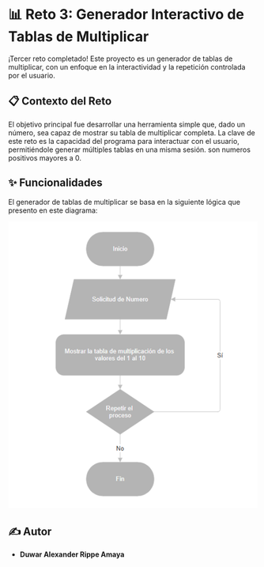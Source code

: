 # 📊 Reto 3: Generador Interactivo de Tablas de Multiplicar

¡Tercer reto completado! Este proyecto es un generador de tablas de multiplicar, con un enfoque en la interactividad y la repetición controlada por el usuario.

## 📋 Contexto del Reto

El objetivo principal fue desarrollar una herramienta simple que, dado un número, sea capaz de mostrar su tabla de multiplicar completa. La clave de este reto es la capacidad del programa para interactuar con el usuario, permitiéndole generar múltiples tablas en una misma sesión. son numeros positivos mayores a 0.

## ✨ Funcionalidades

El generador de tablas de multiplicar se basa en la siguiente lógica que presento en este diagrama:

<img src="../reto3/assets/reto3.png" alt="Diagrama de flujo del reto de Tabla de multilicar">

## ✍️ Autor

* **Duwar Alexander Rippe Amaya**